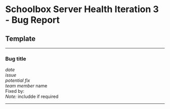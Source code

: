 # Schoolbox Server Health Iteration 3 - Bug Report

## Template
---
### Bug title
*date* <br>
*issue* <br>
*potential fix* <br>
*team member* name<br>
Fixed by: <br>
*Note:* includde if required

---
